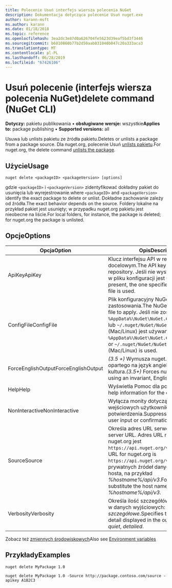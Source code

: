 ```yaml
---
title: Polecenie Usuń interfejs wiersza polecenia NuGet
description: Dokumentacja dotycząca polecenie Usuń nuget.exe
author: karann-msft
ms.author: karann
ms.date: 01/18/2018
ms.topic: reference
ms.openlocfilehash: 3ea2dc3e87d0a626704fe5623d39eaf5bd3f3446
ms.sourcegitcommit: b6810860b77b2d50aab031040b047c20a333aca3
ms.translationtype: MT
ms.contentlocale: pl-PL
ms.lasthandoff: 06/28/2019
ms.locfileid: "67426106"
---
```

# <a name="delete-command-nuget-cli"></a><span data-ttu-id="4dc32-103">Usuń polecenie (interfejs wiersza polecenia NuGet)</span><span class="sxs-lookup"><span data-stu-id="4dc32-103">delete command (NuGet CLI)</span></span>

<span data-ttu-id="4dc32-104">**Dotyczy:** pakietu publikowania &bullet; **obsługiwane wersje:** wszystkie</span><span class="sxs-lookup"><span data-stu-id="4dc32-104">**Applies to:** package publishing &bullet; **Supported versions:** all</span></span>

<span data-ttu-id="4dc32-105">Usuwa lub unlists pakietu ze źródła pakietu.</span><span class="sxs-lookup"><span data-stu-id="4dc32-105">Deletes or unlists a package from a package source.</span></span> <span data-ttu-id="4dc32-106">Dla nuget.org, polecenie Usuń [unlists pakietu](../nuget-org/policies/deleting-packages.md).</span><span class="sxs-lookup"><span data-stu-id="4dc32-106">For nuget.org, the delete command [unlists the package](../nuget-org/policies/deleting-packages.md).</span></span>

## <a name="usage"></a><span data-ttu-id="4dc32-107">Użycie</span><span class="sxs-lookup"><span data-stu-id="4dc32-107">Usage</span></span>

```cli
nuget delete <packageID> <packageVersion> [options]
```

<span data-ttu-id="4dc32-108">gdzie `<packageID>` i `<packageVersion>` zidentyfikować dokładny pakiet do usunięcia lub wyrejestrowanie.</span><span class="sxs-lookup"><span data-stu-id="4dc32-108">where `<packageID>` and `<packageVersion>` identify the exact package to delete or unlist.</span></span> <span data-ttu-id="4dc32-109">Dokładne zachowanie zależy od źródła.</span><span class="sxs-lookup"><span data-stu-id="4dc32-109">The exact behavior depends on the source.</span></span> <span data-ttu-id="4dc32-110">Foldery lokalne na przykład pakiet jest usunięty; w przypadku nuget.org pakietu jest nieobecne na liście.</span><span class="sxs-lookup"><span data-stu-id="4dc32-110">For local folders, for instance, the package is deleted; for nuget.org the package is unlisted.</span></span>

## <a name="options"></a><span data-ttu-id="4dc32-111">Opcje</span><span class="sxs-lookup"><span data-stu-id="4dc32-111">Options</span></span>

| <span data-ttu-id="4dc32-112">Opcja</span><span class="sxs-lookup"><span data-stu-id="4dc32-112">Option</span></span> | <span data-ttu-id="4dc32-113">Opis</span><span class="sxs-lookup"><span data-stu-id="4dc32-113">Description</span></span> |
| --- | --- |
| <span data-ttu-id="4dc32-114">ApiKey</span><span class="sxs-lookup"><span data-stu-id="4dc32-114">ApiKey</span></span> | <span data-ttu-id="4dc32-115">Klucz interfejsu API w repozytorium docelowym.</span><span class="sxs-lookup"><span data-stu-id="4dc32-115">The API key for the target repository.</span></span> <span data-ttu-id="4dc32-116">Jeśli nie występuje, określony w pliku konfiguracji jest używany.</span><span class="sxs-lookup"><span data-stu-id="4dc32-116">If not present, the one specified in the config file is used.</span></span> |
| <span data-ttu-id="4dc32-117">ConfigFile</span><span class="sxs-lookup"><span data-stu-id="4dc32-117">ConfigFile</span></span> | <span data-ttu-id="4dc32-118">Plik konfiguracyjny NuGet do zastosowania.</span><span class="sxs-lookup"><span data-stu-id="4dc32-118">The NuGet configuration file to apply.</span></span> <span data-ttu-id="4dc32-119">Jeśli nie zostanie określony, `%AppData%\NuGet\NuGet.Config` (Windows) lub `~/.nuget/NuGet/NuGet.Config` (Mac/Linux) jest używany.</span><span class="sxs-lookup"><span data-stu-id="4dc32-119">If not specified, `%AppData%\NuGet\NuGet.Config` (Windows) or `~/.nuget/NuGet/NuGet.Config` (Mac/Linux) is used.</span></span>|
| <span data-ttu-id="4dc32-120">ForceEnglishOutput</span><span class="sxs-lookup"><span data-stu-id="4dc32-120">ForceEnglishOutput</span></span> | <span data-ttu-id="4dc32-121">*(3.5 +)* Wymusza nuget.exe przy użyciu opartego na język angielski, niezmienna kultura.</span><span class="sxs-lookup"><span data-stu-id="4dc32-121">*(3.5+)* Forces nuget.exe to run using an invariant, English-based culture.</span></span> |
| <span data-ttu-id="4dc32-122">Help</span><span class="sxs-lookup"><span data-stu-id="4dc32-122">Help</span></span> | <span data-ttu-id="4dc32-123">Wyświetla Pomoc dla polecenia.</span><span class="sxs-lookup"><span data-stu-id="4dc32-123">Displays help information for the command.</span></span> |
| <span data-ttu-id="4dc32-124">NonInteractive</span><span class="sxs-lookup"><span data-stu-id="4dc32-124">NonInteractive</span></span> | <span data-ttu-id="4dc32-125">Wyłącza monity dotyczące danych wejściowych użytkownika lub potwierdzenia.</span><span class="sxs-lookup"><span data-stu-id="4dc32-125">Suppresses prompts for user input or confirmations.</span></span> |
| <span data-ttu-id="4dc32-126">Source</span><span class="sxs-lookup"><span data-stu-id="4dc32-126">Source</span></span> | <span data-ttu-id="4dc32-127">Określa adres URL serwera.</span><span class="sxs-lookup"><span data-stu-id="4dc32-127">Specifies the server URL.</span></span> <span data-ttu-id="4dc32-128">Adres URL repozytorium nuget.org jest `https://api.nuget.org/v3/index.json`.</span><span class="sxs-lookup"><span data-stu-id="4dc32-128">The URL for nuget.org is `https://api.nuget.org/v3/index.json`.</span></span> <span data-ttu-id="4dc32-129">Dla prywatnych źródeł danych, zastąp nazwę hosta, na przykład *%hostname%/api/v3*.</span><span class="sxs-lookup"><span data-stu-id="4dc32-129">For private feeds, substitute the host name, for example, *%hostname%/api/v3*.</span></span> |
| <span data-ttu-id="4dc32-130">Verbosity</span><span class="sxs-lookup"><span data-stu-id="4dc32-130">Verbosity</span></span> | <span data-ttu-id="4dc32-131">Określa ilość szczegółów wyświetlanych w danych wyjściowych: *normalne*, *cichy*, *szczegółowe*.</span><span class="sxs-lookup"><span data-stu-id="4dc32-131">Specifies the amount of detail displayed in the output: *normal*, *quiet*, *detailed*.</span></span> |

<span data-ttu-id="4dc32-132">Zobacz też [zmiennych środowiskowych](cli-ref-environment-variables.md)</span><span class="sxs-lookup"><span data-stu-id="4dc32-132">Also see [Environment variables](cli-ref-environment-variables.md)</span></span>

## <a name="examples"></a><span data-ttu-id="4dc32-133">Przykłady</span><span class="sxs-lookup"><span data-stu-id="4dc32-133">Examples</span></span>

```cli
nuget delete MyPackage 1.0

nuget delete MyPackage 1.0 -Source http://package.contoso.com/source -apikey A1B2C3
```
